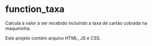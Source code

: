 # function_taxa


Calcula a valor a ser recebido incluindo a taxa de cartão cobrada na maquininha.

Este projeto contém arquivo HTML, JS e CSS.
